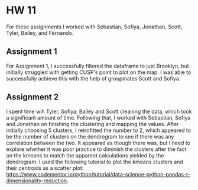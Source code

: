 # HW 11

For these assignments I worked with Sebastian, Sofiya, Jonathan, Scott, Tyler, Bailey, and Fernando. 

## Assignment 1
For Assignment 1, I successfully filtered the dataframe to just Brooklyn, but initially struggled with getting CUSP's point to plot on the map. I was able to successfully achieve this with the help of groupmates Scott and Sofiya. 

## Assignment 2
I spent time wih Tyler, Sofiya, Bailey and Scott cleaning the data, which took a significant amount of time. Following that, I worked with Sebastian, Sofiya and Jonathan on finishing the clustering and mapping the values. After initially choosing 5 clusters, I retrofitted the number to 2, which appeared to be the number of clusters on the dendrogram to see if there was any correlation between the two. It appeared as though there was, but I need to explore whether it was poor practice to diminish the clusters after the fact on the kmeans to match the apparent calculations yielded by the dendrogram. I used the following tutorial to plot the kmeans clusters and their centroids as a scatter plot: https://www.codementor.io/python/tutorial/data-science-python-pandas-r-dimensionality-reduction. 
